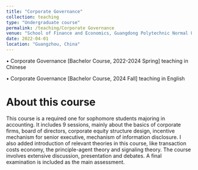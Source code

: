 ```yaml
---
title: "Corporate Governance"
collection: teaching
type: "Undergraduate course"
permalink: /teaching/Corporate Governance
venue: "School of Finance and Economics, Guangdong Polytechnic Normal University"
date: 2022-04-01
location: "Guangzhou, China"
---
```

•	Corporate Governance [Bachelor Course, 2022-2024 Spring] teaching in Chinese

•	Corporate Governance [Bachelor Course, 2024 Fall] teaching in English

About this course
======
This course is a required one for sophomore students majoring in accounting. It includes 9 sessions, mainly about the basics of corporate firms, board of directors, corporate equity structure design, incentive mechanism for senior executive, mechanism of information disclosure. I also added introduction of relevant theories in this course, like transaction costs economy, the principle-agent theory and signaling theory. The course involves extensive discussion, presentation and debates. A final examination is included as the main assessment. 

